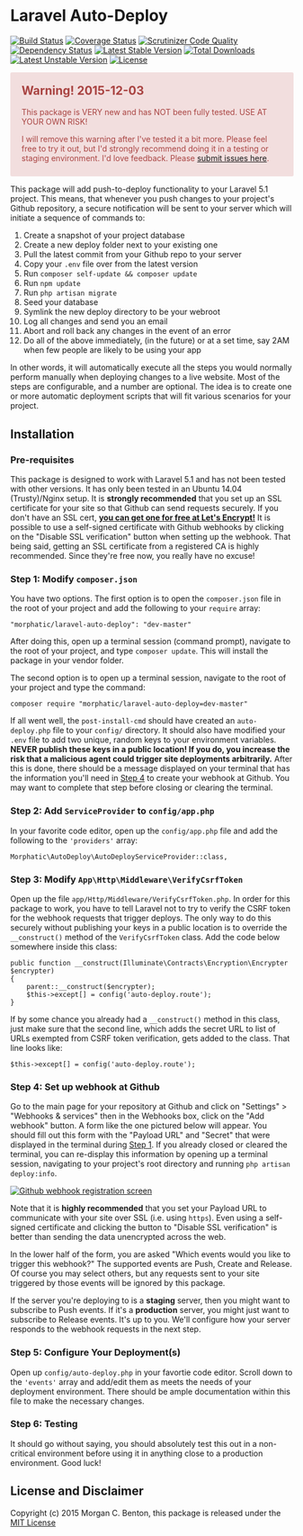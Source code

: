 # Laravel Auto-Deploy

[![Build Status](https://travis-ci.org/morphatic/laravel-auto-deploy.svg?branch=master)](https://travis-ci.org/morphatic/laravel-auto-deploy) [![Coverage Status](https://coveralls.io/repos/morphatic/laravel-auto-deploy/badge.svg?branch=master&service=github)](https://coveralls.io/github/morphatic/laravel-auto-deploy?branch=master) [![Scrutinizer Code Quality](https://scrutinizer-ci.com/g/morphatic/laravel-auto-deploy/badges/quality-score.png?b=master)](https://scrutinizer-ci.com/g/morphatic/laravel-auto-deploy/?branch=master) [![Dependency Status](https://www.versioneye.com/user/projects/565e842cf376cc003c000001/badge.svg?style=flat)](https://www.versioneye.com/user/projects/565e842cf376cc003c000001) [![Latest Stable Version](https://poser.pugx.org/morphatic/laravel-auto-deploy/v/stable)](https://packagist.org/packages/morphatic/laravel-auto-deploy) [![Total Downloads](https://poser.pugx.org/morphatic/laravel-auto-deploy/downloads)](https://packagist.org/packages/morphatic/laravel-auto-deploy) [![Latest Unstable Version](https://poser.pugx.org/morphatic/laravel-auto-deploy/v/unstable)](https://packagist.org/packages/morphatic/laravel-auto-deploy) [![License](https://poser.pugx.org/morphatic/laravel-auto-deploy/license)](https://packagist.org/packages/morphatic/laravel-auto-deploy)

<div style="color:#a94442;background-color:#f2dede;border: 1px solid #ebcccd1;border-radius:3px;padding: 20px 20px 10px;margin: 1em 0;">
<h2 style="color:#a94442;margin-top:0;">Warning! 2015-12-03</h2>
<p>This package is VERY new and has NOT been fully tested. USE AT YOUR OWN RISK!</p>
<p>I will remove this warning after I've tested it a bit more. Please feel free to try it out, but I'd strongly recommend doing it in a testing or staging environment. I'd love feedback. Please <a href="/morphatic/laravel-auto-deploy/issues">submit issues here</a>.</p>
</div>

This package will add push-to-deploy functionality to your Laravel 5.1 project. This means, that whenever you push changes to your project's Github repository, a secure notification will be sent to your server which will initiate a sequence of commands to:

1. Create a snapshot of your project database
2. Create a new deploy folder next to your existing one
3. Pull the latest commit from your Github repo to your server
4. Copy your `.env` file over from the latest version
5. Run `composer self-update && composer update`
6. Run `npm update`
7. Run `php artisan migrate`
8. Seed your database
9. Symlink the new deploy directory to be your webroot
10. Log all changes and send you an email
11. Abort and roll back any changes in the event of an error
12. Do all of the above immediately, (in the future) or at a set time, say 2AM when few people are likely to be using your app

In other words, it will automatically execute all the steps you would normally perform manually when deploying changes to a live website. Most of the steps are configurable, and a number are optional. The idea is to create one or more automatic deployment scripts that will fit various scenarios for your project.

## Installation

### Pre-requisites

This package is designed to work with Laravel 5.1 and has not been tested with other versions. It has only been tested in an Ubuntu 14.04 (Trusty)/Nginx setup. It is **strongly recommended** that you set up an SSL certificate for your site so that Github can send requests securely. If you don't have an SSL cert, [**you can get one for free at Let's Encrypt!**](https://letsencrypt.org) It is possible to use a self-signed certificate with Github webhooks by clicking on the "Disable SSL verification" button when setting up the webhook. That being said, getting an SSL certificate from a registered CA is highly recommended. Since they're free now, you really have no excuse!

<a name="step1"></a>
### Step 1: Modify `composer.json`

You have two options. The first option is to open the `composer.json` file in the root of your project and add the following to your `require` array:

```
"morphatic/laravel-auto-deploy": "dev-master"
```

After doing this, open up a terminal session (command prompt), navigate to the root of your project, and type `composer update`. This will install the package in your vendor folder.

The second option is to open up a terminal session, navigate to the root of your project and type the command:

```
composer require "morphatic/laravel-auto-deploy=dev-master"
```

If all went well, the `post-install-cmd` should have created an `auto-deploy.php` file to your `config/` directory. It should also have modified your `.env` file to add two unique, random keys to your environment variables. **NEVER publish these keys in a public location! If you do, you increase the risk that a malicious agent could trigger site deployments arbitrarily.** After this is done, there should be a message displayed on your terminal that has the information you'll need in [Step 4](#step4) to create your webhook at Github. You may want to complete that step before closing or clearing the terminal. 

### Step 2: Add `ServiceProvider` to `config/app.php`

In your favorite code editor, open up the `config/app.php` file and add the following to the `'providers'` array:

```
Morphatic\AutoDeploy\AutoDeployServiceProvider::class,
```

### Step 3: Modify `App\Http\Middleware\VerifyCsrfToken`

Open up the file `app/Http/Middleware/VerifyCsrfToken.php`. In order for this package to work, you have to tell Laravel not to try to verify the CSRF token for the webhook requests that trigger deploys. The only way to do this securely without publishing your keys in a public location is to override the `__construct()` method of the `VerifyCsrfToken` class. Add the code below somewhere inside this class:

```
public function __construct(Illuminate\Contracts\Encryption\Encrypter $encrypter)
{
    parent::__construct($encrypter);
    $this->except[] = config('auto-deploy.route');
}
```

If by some chance you already had a `__construct()` method in this class, just make sure that the second line, which adds the secret URL to list of URLs exempted from CSRF token verification, gets added to the class. That line looks like:

```
$this->except[] = config('auto-deploy.route');
```
<a name="step4"></a>
### Step 4: Set up webhook at Github

Go to the main page for your repository at Github and click on "Settings" > "Webhooks & services" then in the Webhooks box, click on the "Add webhook" button. A form like the one pictured below will appear. You should fill out this form with the "Payload URL" and "Secret" that were displayed in the terminal during [Step 1](#step1). If you already closed or cleared the terminal, you can re-display this information by opening up a terminal session, navigating to your project's root directory and running `php artisan deploy:info`.

[![Github webhook registration screen][1]][1]

Note that it is **highly recommended** that you set your Payload URL to communicate with your site over SSL (i.e. using `https`). Even using a self-signed certificate and clicking the button to "Disable SSL verification" is better than sending the data unencrypted across the web.

In the lower half of the form, you are asked "Which events would you like to trigger this webhook?" The supported events are Push, Create and Release. Of course you may select others, but any requests sent to your site triggered by those events will be ignored by this package.

If the server you're deploying to is a **staging** server, then you might want to subscribe to Push events. If it's a **production** server, you might just want to subscribe to Release events. It's up to you. We'll configure how your server responds to the webhook requests in the next step.

### Step 5: Configure Your Deployment(s)

Open up `config/auto-deploy.php` in your favortie code editor. Scroll down to the `'events'` array and add/edit them as meets the needs of your deployment environment. There should be ample documentation within this file to make the necessary changes.

### Step 6: Testing

It should go without saying, you should absolutely test this out in a non-critical environment before using it in anything close to a production environment. Good luck!

## License and Disclaimer

Copyright (c) 2015 Morgan C. Benton, this package is released under the [MIT License](LICENSE)

  [1]: http://i.stack.imgur.com/6mPIy.png
